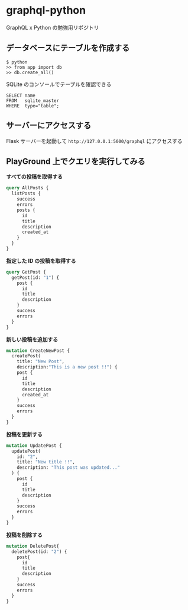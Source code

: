 # graphql-python
GraphQL x Python の勉強用リポジトリ

## データベースにテーブルを作成する
```shell script
$ python
>> from app import db
>> db.create_all()
```

SQLite のコンソールでテーブルを確認できる
```sqlite
SELECT name 
FROM   sqlite_master 
WHERE  type="table";
```

## サーバーにアクセスする
Flask サーバーを起動して `http://127.0.0.1:5000/graphql` にアクセスする

## PlayGround 上でクエリを実行してみる
**すべての投稿を取得する**
```graphql
query AllPosts {
  listPosts {
    success
    errors
    posts {
      id
      title 
      description
      created_at
    }
  }
}
```

**指定した ID の投稿を取得する**
```graphql
query GetPost {
  getPost(id: "1") {
    post {
      id
      title
      description
    }
    success
    errors
  }
}
```

**新しい投稿を追加する**
```graphql
mutation CreateNewPost {
  createPost(
    title: "New Post", 
    description:"This is a new post !!") {
    post {
      id
      title
      description
      created_at
    }
    success
    errors
  }
}
```

**投稿を更新する**
```graphql
mutation UpdatePost {
  updatePost(
    id: "2",
    title: "New title !!",
    description: "This post was updated..."
  ) {
    post {
      id
      title
      description
    }
    success
    errors
  }
}
```

**投稿を削除する**
```graphql
mutation DeletePost{
  deletePost(id: "2") {
    post{
      id
      title
      description
    }
    success
    errors
  }
}
```